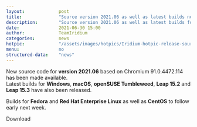 ```yaml
---
layout: 			post
title:  			"Source version 2021.06 as well as latest builds now available"
description: 		"Source version 2021.06 as well as latest builds for Windows, macOS, openSUSE Tumbleweed and openSUSE Leap 15.2 now available for download."
date:	 			2021-06-30 15:00
author:				TeamIridium
categories:			news
hotpic:				"/assets/images/hotpics/Iridium-hotpic-release-source-win-mac-suse_2021-06.png"
menu: 				no
structured-data:	"news"
---
```

New source code for **version 2021.06** based on Chromium 91.0.4472.114 has been made available.   
Latest builds for **Windows**, **macOS**, **openSUSE Tumbleweed**, **Leap 15.2** and **Leap 15.3** have also been released.

Builds for **Fedora** and **Red Hat Enterprise Linux** as well as **CentOS** to follow early next week.

<a id="download-parser2" class="button download" title="download Iridium Browser">Download</a>